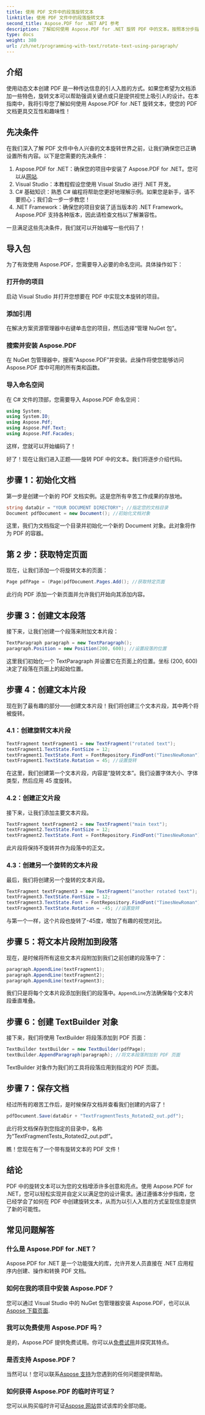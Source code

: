 ```yaml
---
title: 使用 PDF 文件中的段落旋转文本
linktitle: 使用 PDF 文件中的段落旋转文本
second_title: Aspose.PDF for .NET API 参考
description: 了解如何使用 Aspose.PDF for .NET 旋转 PDF 中的文本。按照本分步指南制作您的文档。
type: docs
weight: 380
url: /zh/net/programming-with-text/rotate-text-using-paragraph/
---
```

## 介绍

使用动态文本创建 PDF 是一种传达信息的引人入胜的方式。如果您希望为文档添加一些特色，旋转文本可以帮助强调关键点或只是提供视觉上吸引人的设计。在本指南中，我将引导您了解如何使用 Aspose.PDF for .NET 旋转文本，使您的 PDF 文档更具交互性和趣味性！

## 先决条件

在我们深入了解 PDF 文件中令人兴奋的文本旋转世界之前，让我们确保您已正确设置所有内容。以下是您需要的先决条件：

1.  Aspose.PDF for .NET：确保您的项目中安装了 Aspose.PDF for .NET。您可以从[网站](https://releases.aspose.com/pdf/net/).
2. Visual Studio：本教程假设您使用 Visual Studio 进行 .NET 开发。
3. C# 基础知识：熟悉 C# 编程将帮助您更好地理解示例。如果您是新手，请不要担心；我们会一步一步教您！
4. .NET Framework：确保您的项目安装了适当版本的 .NET Framework。Aspose.PDF 支持各种版本，因此请检查文档以了解兼容性。

一旦满足这些先决条件，我们就可以开始编写一些代码了！

## 导入包

为了有效使用 Aspose.PDF，您需要导入必要的命名空间。具体操作如下：

### 打开你的项目

启动 Visual Studio 并打开您想要在 PDF 中实现文本旋转的项目。

### 添加引用

在解决方案资源管理器中右键单击您的项目，然后选择“管理 NuGet 包”。 

### 搜索并安装 Aspose.PDF

在 NuGet 包管理器中，搜索“Aspose.PDF”并安装。此操作将使您能够访问 Aspose.PDF 库中可用的所有类和函数。

### 导入命名空间

在 C# 文件的顶部，您需要导入 Aspose.PDF 命名空间：

```csharp
using System;
using System.IO;
using Aspose.Pdf;
using Aspose.Pdf.Text;
using Aspose.Pdf.Facades;
```

这样，您就可以开始编码了！

好了！现在让我们进入正题——旋转 PDF 中的文本。我们将逐步介绍代码。

## 步骤 1：初始化文档

第一步是创建一个新的 PDF 文档实例。这是您所有辛苦工作成果的存放地。

```csharp
string dataDir = "YOUR DOCUMENT DIRECTORY"; //指定您的文档目录
Document pdfDocument = new Document(); //初始化文档对象
```
这里，我们为文档指定一个目录并初始化一个新的 Document 对象。此对象将作为 PDF 的容器。

## 第 2 步：获取特定页面

现在，让我们添加一个将旋转文本的页面：

```csharp
Page pdfPage = (Page)pdfDocument.Pages.Add(); //获取特定页面
```
此行向 PDF 添加一个新页面并允许我们开始向其添加内容。

## 步骤 3：创建文本段落

接下来，让我们创建一个段落来附加文本片段：

```csharp
TextParagraph paragraph = new TextParagraph();
paragraph.Position = new Position(200, 600); //设置段落的位置
```
这里我们初始化一个 TextParagraph 并设置它在页面上的位置。坐标 (200, 600) 决定了段落在页面上的起始位置。

## 步骤 4：创建文本片段 

现在到了最有趣的部分——创建文本片段！我们将创建三个文本片段，其中两个将被旋转。

### 4.1：创建旋转文本片段

```csharp
TextFragment textFragment1 = new TextFragment("rotated text");
textFragment1.TextState.FontSize = 12;
textFragment1.TextState.Font = FontRepository.FindFont("TimesNewRoman");
textFragment1.TextState.Rotation = 45; //设置旋转
```
在这里，我们创建第一个文本片段，内容是“旋转文本”。我们设置字体大小、字体类型，然后应用 45 度旋转。

### 4.2：创建正文片段

接下来，让我们添加主要文本片段。

```csharp
TextFragment textFragment2 = new TextFragment("main text");
textFragment2.TextState.FontSize = 12;
textFragment2.TextState.Font = FontRepository.FindFont("TimesNewRoman");
```
此片段将保持不旋转并作为段落中的正文。

### 4.3：创建另一个旋转的文本片段

最后，我们将创建另一个旋转的文本片段。

```csharp
TextFragment textFragment3 = new TextFragment("another rotated text");
textFragment3.TextState.FontSize = 12;
textFragment3.TextState.Font = FontRepository.FindFont("TimesNewRoman");
textFragment3.TextState.Rotation = -45; //设置旋转
```
与第一个一样，这个片段也旋转了-45度，增加了有趣的视觉对比。

## 步骤 5：将文本片段附加到段落

现在，是时候将所有这些文本片段附加到我们之前创建的段落中了：

```csharp
paragraph.AppendLine(textFragment1);
paragraph.AppendLine(textFragment2);
paragraph.AppendLine(textFragment3);
```
我们只是将每个文本片段添加到我们的段落中。`AppendLine`方法确保每个文本片段垂直堆叠。

## 步骤 6：创建 TextBuilder 对象

接下来，我们将使用 TextBuilder 将段落添加到 PDF 页面：

```csharp
TextBuilder textBuilder = new TextBuilder(pdfPage);
textBuilder.AppendParagraph(paragraph); //将文本段落附加到 PDF 页面
```
TextBuilder 对象作为我们的工具将段落应用到指定的 PDF 页面。

## 步骤 7：保存文档

经过所有的艰苦工作后，是时候保存文档并查看我们创建的内容了！

```csharp
pdfDocument.Save(dataDir + "TextFragmentTests_Rotated2_out.pdf");
```
此行将文档保存到您指定的目录中，名称为“TextFragmentTests_Rotated2_out.pdf”。 

瞧！您现在有了一个带有旋转文本的 PDF 文件！

## 结论

PDF 中的旋转文本可以为您的文档增添许多创意和亮点。使用 Aspose.PDF for .NET，您可以轻松实现并自定义以满足您的设计需求。通过遵循本分步指南，您已经学会了如何在 PDF 中创建旋转文本，从而为以引人入胜的方式呈现信息提供了新的可能性。 

## 常见问题解答

### 什么是 Aspose.PDF for .NET？
Aspose.PDF for .NET 是一个功能强大的库，允许开发人员直接在 .NET 应用程序内创建、操作和转换 PDF 文档。

### 如何在我的项目中安装 Aspose.PDF？
您可以通过 Visual Studio 中的 NuGet 包管理器安装 Aspose.PDF，也可以从[Aspose 下载页面](https://releases.aspose.com/pdf/net/).

### 我可以免费使用 Aspose.PDF 吗？
是的，Aspose.PDF 提供免费试用。你可以从[免费试用](https://releases.aspose.com/)并探究其特点。

### 是否支持 Aspose.PDF？
当然可以！您可以联系[Aspose 支持](https://forum.aspose.com/c/pdf/10)为您遇到的任何问题提供帮助。

### 如何获得 Aspose.PDF 的临时许可证？
您可以从购买临时许可证[Aspose 网站](https://purchase.aspose.com/temporary-license/)尝试该库的全部功能。